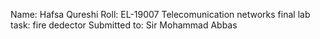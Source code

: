 Name: Hafsa Qureshi 
Roll: EL-19007
Telecomunication networks 
final lab task: fire dedector
Submitted to: Sir Mohammad Abbas
